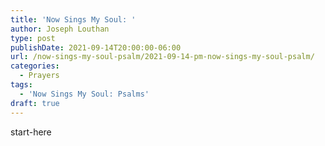 ```yaml
---
title: 'Now Sings My Soul: '
author: Joseph Louthan
type: post
publishDate: 2021-09-14T20:00:00-06:00
url: /now-sings-my-soul-psalm/2021-09-14-pm-now-sings-my-soul-psalm/
categories:
  - Prayers
tags:
  - 'Now Sings My Soul: Psalms'
draft: true
---
```

<div style="font-variant: small-caps;">

</div>
    start-here
